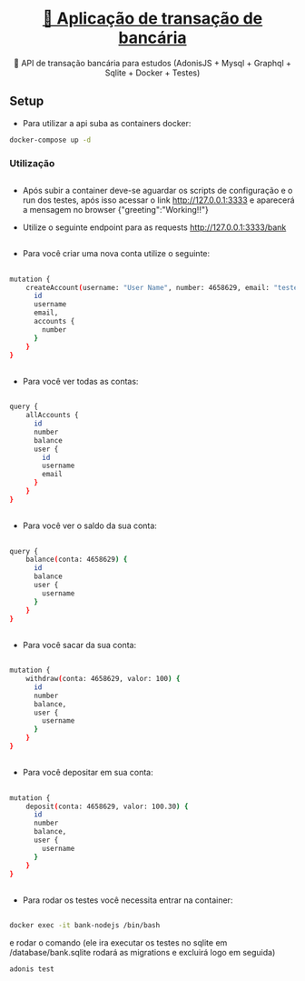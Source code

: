 <h1 align="center">
    <a href="#">🔗 Aplicação de transação de bancária </a>
</h1>

<p align="center">🚀 API de transação bancária para estudos (AdonisJS + Mysql + Graphql + Sqlite + Docker + Testes) </p>

## Setup

- Para utilizar a api suba as containers docker:
```bash
docker-compose up -d
```

### Utilização

##

- Após subir a container deve-se aguardar os scripts de configuração e o run dos testes, após isso acessar o link http://127.0.0.1:3333 e aparecerá a mensagem no browser {"greeting":"Working!!"}


- Utilize o seguinte endpoint para as requests http://127.0.0.1:3333/bank
##


- Para você criar uma nova conta utilize o seguinte:
##
```bash
mutation {
    createAccount(username: "User Name", number: 4658629, email: "teste@email.com", password: "123456") {
      id
      username
      email,
      accounts {
        number
      }
    }
}
```
##
- Para você ver todas as contas:
##
```bash
query {
    allAccounts {
      id
      number
      balance
      user {
        id
        username
        email
      }
    }
}
```
##
- Para você ver o saldo da sua conta:
##
```bash
query {
    balance(conta: 4658629) {
      id
      balance
      user {
        username
      }
    }
}
```
##
- Para você sacar da sua conta:
##
```bash
mutation {
    withdraw(conta: 4658629, valor: 100) {
      id
      number
      balance,
      user {
        username
      }
    }
}
```
##
- Para você depositar em sua conta:
##
```bash
mutation {
    deposit(conta: 4658629, valor: 100.30) {
      id
      number
      balance,
      user {
        username
      }
    }
}
```
##
- Para rodar os testes você necessita entrar na container:
##
```bash
docker exec -it bank-nodejs /bin/bash
```
e rodar o comando (ele ira executar os testes no sqlite em /database/bank.sqlite rodará as migrations e excluirá logo em seguida)
```bash
adonis test
```